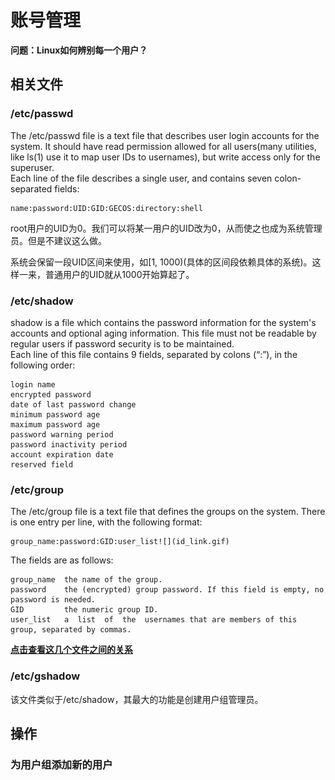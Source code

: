 # 账号管理

**问题：Linux如何辨别每一个用户？**

## 相关文件
### /etc/passwd

The  /etc/passwd file is a text file that describes user login accounts for the system. It should have read permission allowed for  all  users(many  utilities,  like ls(1) use it to map user IDs to usernames), but write access only for the superuser.  
Each line of the file describes  a  single  user,  and  contains  seven colon-separated fields:

    name:password:UID:GID:GECOS:directory:shell
    
root用户的UID为0。我们可以将某一用户的UID改为0，从而使之也成为系统管理员。但是不建议这么做。

系统会保留一段UID区间来使用，如[1, 1000)(具体的区间段依赖具体的系统)。这样一来，普通用户的UID就从1000开始算起了。
### /etc/shadow

shadow is a file which contains the password information for the system's accounts and optional aging information. This file must not be readable by regular users if password security is to be maintained.   
Each line of this file contains 9 fields, separated by colons (“:”), in the following order:

    login name
    encrypted password
    date of last password change
    minimum password age
    maximum password age
    password warning period
    password inactivity period
    account expiration date
    reserved field
    
### /etc/group

The /etc/group file is a text file that defines the groups on the system. There is one entry per line, with the following format:

    group_name:password:GID:user_list![](id_link.gif)

The fields are as follows:

    group_name  the name of the group.
    password    the (encrypted) group password. If this field is empty, no password is needed.
    GID         the numeric group ID.
    user_list   a  list  of  the  usernames that are members of this group, separated by commas.

[**点击查看这几个文件之间的关系**](http://vbird.dic.ksu.edu.tw/linux_basic/0410accountmanager_files/id_link.gif)

### /etc/gshadow

该文件类似于/etc/shadow，其最大的功能是创建用户组管理员。

## 操作

### 为用户组添加新的用户


